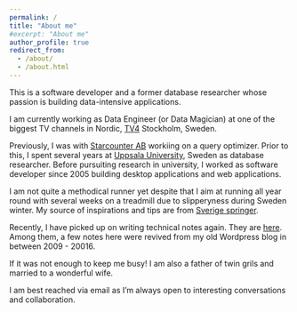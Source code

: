 ```yaml
---
permalink: /
title: "About me"
#excerpt: "About me"
author_profile: true
redirect_from: 
  - /about/
  - /about.html
---
```

This is a software developer and a former database researcher whose passion is building data-intensive applications.

I am currently working as Data Engineer (or Data Magician) at one of the biggest TV channels in Nordic, [TV4](https://tv4.se) Stockholm, Sweden.

Previously, I was with [Starcounter AB](https://starcounter.com) workiing on a query optimizer. Prior to this, I spent several years at [Uppsala University](https://www.uu.se/), Sweden as database researcher. Before pursuiting research in university, I worked as software developer since 2005 building desktop applications and web applications.

I am not quite a methodical runner yet despite that I aim at running all year round with several weeks on a treadmill due to slipperyness during Sweden winter. My source of inspirations and tips are from [Sverige springer](https://www.sverigespringer.se/).

Recently, I have picked up on writing technical notes again. They are [here](/year-archive/). Among them, a few notes here were revived from my old Wordpress blog in between 2009 - 20016.

If it was not enough to keep me busy! I am also a father of twin grils and married to a wonderful wife.  

I am best reached via email as I’m always open to interesting conversations and collaboration.
